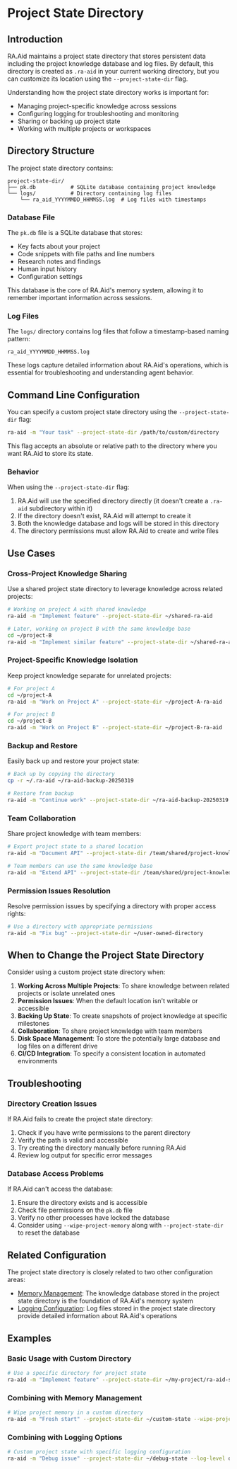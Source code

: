 # Project State Directory

## Introduction

RA.Aid maintains a project state directory that stores persistent data including the project knowledge database and log files. By default, this directory is created as `.ra-aid` in your current working directory, but you can customize its location using the `--project-state-dir` flag.

Understanding how the project state directory works is important for:
- Managing project-specific knowledge across sessions
- Configuring logging for troubleshooting and monitoring
- Sharing or backing up project state
- Working with multiple projects or workspaces

## Directory Structure

The project state directory contains:

```
project-state-dir/
├── pk.db           # SQLite database containing project knowledge
└── logs/           # Directory containing log files
    └── ra_aid_YYYYMMDD_HHMMSS.log  # Log files with timestamps
```

### Database File

The `pk.db` file is a SQLite database that stores:
- Key facts about your project
- Code snippets with file paths and line numbers
- Research notes and findings
- Human input history
- Configuration settings

This database is the core of RA.Aid's memory system, allowing it to remember important information across sessions.

### Log Files

The `logs/` directory contains log files that follow a timestamp-based naming pattern:

```
ra_aid_YYYYMMDD_HHMMSS.log
```

These logs capture detailed information about RA.Aid's operations, which is essential for troubleshooting and understanding agent behavior.

## Command Line Configuration

You can specify a custom project state directory using the `--project-state-dir` flag:

```bash
ra-aid -m "Your task" --project-state-dir /path/to/custom/directory
```

This flag accepts an absolute or relative path to the directory where you want RA.Aid to store its state.

### Behavior

When using the `--project-state-dir` flag:

1. RA.Aid will use the specified directory directly (it doesn't create a `.ra-aid` subdirectory within it)
2. If the directory doesn't exist, RA.Aid will attempt to create it
3. Both the knowledge database and logs will be stored in this directory
4. The directory permissions must allow RA.Aid to create and write files

## Use Cases

### Cross-Project Knowledge Sharing

Use a shared project state directory to leverage knowledge across related projects:

```bash
# Working on project A with shared knowledge
ra-aid -m "Implement feature" --project-state-dir ~/shared-ra-aid

# Later, working on project B with the same knowledge base
cd ~/project-B
ra-aid -m "Implement similar feature" --project-state-dir ~/shared-ra-aid
```

### Project-Specific Knowledge Isolation

Keep project knowledge separate for unrelated projects:

```bash
# For project A
cd ~/project-A
ra-aid -m "Work on Project A" --project-state-dir ~/project-A-ra-aid

# For project B
cd ~/project-B
ra-aid -m "Work on Project B" --project-state-dir ~/project-B-ra-aid
```

### Backup and Restore

Easily back up and restore your project state:

```bash
# Back up by copying the directory
cp -r ~/.ra-aid ~/ra-aid-backup-20250319

# Restore from backup
ra-aid -m "Continue work" --project-state-dir ~/ra-aid-backup-20250319
```

### Team Collaboration

Share project knowledge with team members:

```bash
# Export project state to a shared location
ra-aid -m "Document API" --project-state-dir /team/shared/project-knowledge

# Team members can use the same knowledge base
ra-aid -m "Extend API" --project-state-dir /team/shared/project-knowledge
```

### Permission Issues Resolution

Resolve permission issues by specifying a directory with proper access rights:

```bash
# Use a directory with appropriate permissions
ra-aid -m "Fix bug" --project-state-dir ~/user-owned-directory
```

## When to Change the Project State Directory

Consider using a custom project state directory when:

1. **Working Across Multiple Projects**: To share knowledge between related projects or isolate unrelated ones
2. **Permission Issues**: When the default location isn't writable or accessible
3. **Backing Up State**: To create snapshots of project knowledge at specific milestones
4. **Collaboration**: To share project knowledge with team members
5. **Disk Space Management**: To store the potentially large database and log files on a different drive
6. **CI/CD Integration**: To specify a consistent location in automated environments

## Troubleshooting

### Directory Creation Issues

If RA.Aid fails to create the project state directory:

1. Check if you have write permissions to the parent directory
2. Verify the path is valid and accessible
3. Try creating the directory manually before running RA.Aid
4. Review log output for specific error messages

### Database Access Problems

If RA.Aid can't access the database:

1. Ensure the directory exists and is accessible
2. Check file permissions on the `pk.db` file
3. Verify no other processes have locked the database
4. Consider using `--wipe-project-memory` along with `--project-state-dir` to reset the database

## Related Configuration

The project state directory is closely related to two other configuration areas:

- [Memory Management](./memory-management.md): The knowledge database stored in the project state directory is the foundation of RA.Aid's memory system
- [Logging Configuration](./logging.md): Log files stored in the project state directory provide detailed information about RA.Aid's operations

## Examples

### Basic Usage with Custom Directory

```bash
# Use a specific directory for project state
ra-aid -m "Implement feature" --project-state-dir ~/my-project/ra-aid-state
```

### Combining with Memory Management

```bash
# Wipe project memory in a custom directory
ra-aid -m "Fresh start" --project-state-dir ~/custom-state --wipe-project-memory
```

### Combining with Logging Options

```bash
# Custom project state with specific logging configuration
ra-aid -m "Debug issue" --project-state-dir ~/debug-state --log-level debug --pretty-logger
```
